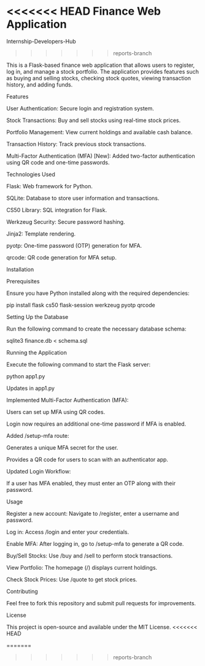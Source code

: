 <<<<<<< HEAD
Finance Web Application
=======

Internship-Developers-Hub
>>>>>>> reports-branch

This is a Flask-based finance web application that allows users to register, log in, and manage a stock portfolio. The application provides features such as buying and selling stocks, checking stock quotes, viewing transaction history, and adding funds.

Features

User Authentication: Secure login and registration system.

Stock Transactions: Buy and sell stocks using real-time stock prices.

Portfolio Management: View current holdings and available cash balance.

Transaction History: Track previous stock transactions.

Multi-Factor Authentication (MFA) [New]: Added two-factor authentication using QR code and one-time passwords.

Technologies Used

Flask: Web framework for Python.

SQLite: Database to store user information and transactions.

CS50 Library: SQL integration for Flask.

Werkzeug Security: Secure password hashing.

Jinja2: Template rendering.

pyotp: One-time password (OTP) generation for MFA.

qrcode: QR code generation for MFA setup.

Installation

Prerequisites

Ensure you have Python installed along with the required dependencies:

pip install flask cs50 flask-session werkzeug pyotp qrcode

Setting Up the Database

Run the following command to create the necessary database schema:

sqlite3 finance.db < schema.sql

Running the Application

Execute the following command to start the Flask server:

python app1.py

Updates in app1.py

Implemented Multi-Factor Authentication (MFA):

Users can set up MFA using QR codes.

Login now requires an additional one-time password if MFA is enabled.

Added /setup-mfa route:

Generates a unique MFA secret for the user.

Provides a QR code for users to scan with an authenticator app.

Updated Login Workflow:

If a user has MFA enabled, they must enter an OTP along with their password.

Usage

Register a new account: Navigate to /register, enter a username and password.

Log in: Access /login and enter your credentials.

Enable MFA: After logging in, go to /setup-mfa to generate a QR code.

Buy/Sell Stocks: Use /buy and /sell to perform stock transactions.

View Portfolio: The homepage (/) displays current holdings.

Check Stock Prices: Use /quote to get stock prices.

Contributing

Feel free to fork this repository and submit pull requests for improvements.

License

This project is open-source and available under the MIT License.
<<<<<<< HEAD

=======
>>>>>>> reports-branch
